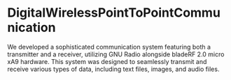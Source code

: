# DigitalWirelessPointToPointCommunication
We developed a sophisticated communication system featuring both a transmitter and a receiver, utilizing GNU Radio alongside bladeRF 2.0 micro xA9 hardware. This system was designed to seamlessly transmit and receive various types of data, including text files, images, and audio files.
